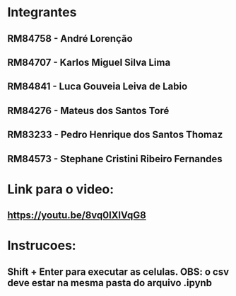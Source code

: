 # Integrantes

## RM84758 - André Lorenção
## RM84707 - Karlos Miguel Silva Lima
## RM84841 - Luca Gouveia Leiva de Labio
## RM84276 - Mateus dos Santos Toré
## RM83233 - Pedro Henrique dos Santos Thomaz
## RM84573 - Stephane Cristini Ribeiro Fernandes

# Link para o video:

## https://youtu.be/8vq0IXlVqG8

# Instrucoes:

## Shift + Enter para executar as celulas. OBS: o csv deve estar na mesma pasta do arquivo .ipynb